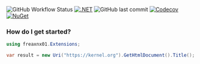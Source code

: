 ![GitHub Workflow Status](https://img.shields.io/github/workflow/status/freaxnx01/extensions/.NET)  [![.NET](https://github.com/freaxnx01/Extensions/actions/workflows/dotnet.yml/badge.svg)](https://github.com/freaxnx01/Extensions/actions/workflows/dotnet.yml)  ![GitHub last commit](https://img.shields.io/github/last-commit/freaxnx01/extensions)  [![Codecov](https://img.shields.io/codecov/c/github/freaxnx01/extensions)](https://app.codecov.io/gh/freaxnx01/Extensions)  [![NuGet](http://img.shields.io/nuget/v/freaxnx01.Extensions.svg)](https://www.nuget.org/packages/freaxnx01.Extensions/)

### How do I get started?

```csharp
using freaxnx01.Extensions;

var result = new Uri("https://kernel.org").GetHtmlDocument().Title();
```
